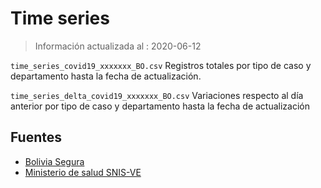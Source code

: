 # Time series
> Información actualizada al : 2020-06-12

`time_series_covid19_xxxxxxx_BO.csv`  Registros totales por tipo de caso y departamento hasta la fecha de actualización. 

`time_series_delta_covid19_xxxxxxx_BO.csv`  Variaciones respecto al día anterior por tipo de caso y departamento hasta la fecha de actualización


## Fuentes

* [Bolivia Segura](https://www.boliviasegura.gob.bo/)
* [Ministerio de salud SNIS-VE](https://snis.minsalud.gob.bo/)


